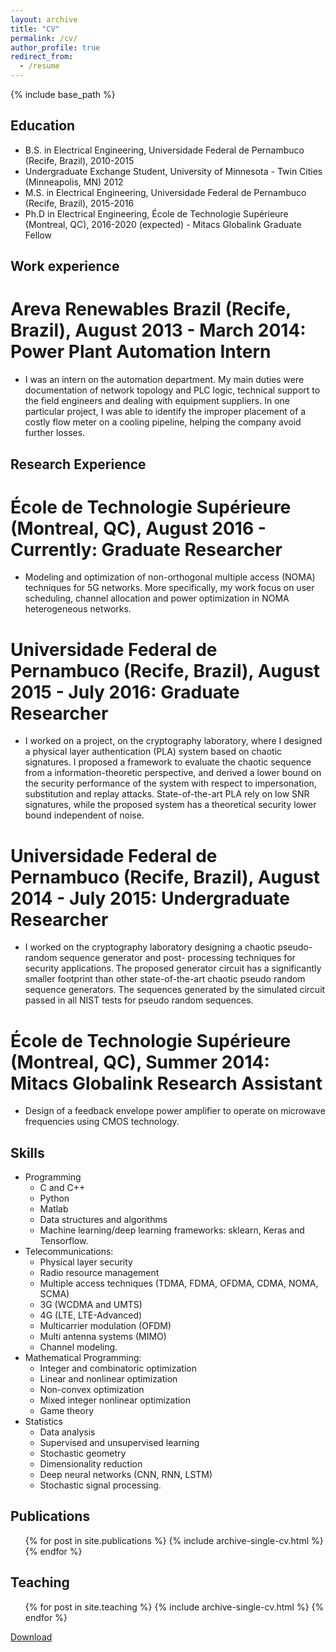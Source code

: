 ```yaml
---
layout: archive
title: "CV"
permalink: /cv/
author_profile: true
redirect_from:
  - /resume
---
```


{% include base_path %}

## Education

* B.S. in Electrical Engineering, Universidade Federal de Pernambuco (Recife, Brazil), 2010-2015
* Undergraduate Exchange Student, University of Minnesota - Twin Cities (Minneapolis, MN) 2012
* M.S. in Electrical Engineering, Universidade Federal de Pernambuco (Recife, Brazil), 2015-2016
* Ph.D in Electrical Engineering, École de Technologie Supérieure (Montreal, QC), 2016-2020 (expected) - Mitacs Globalink Graduate Fellow

## Work experience

Areva Renewables Brazil (Recife, Brazil), August 2013 - March 2014: Power Plant Automation Intern
======
* I was an intern on the automation department. My main duties were documentation of network topology and PLC logic, technical support to the field engineers and dealing with equipment suppliers. In one particular project, I was able to identify the improper placement of a costly flow meter on a cooling pipeline, helping the company avoid further losses.

## Research Experience

École de Technologie Supérieure (Montreal, QC), August 2016 - Currently: Graduate Researcher
======

* Modeling and optimization of non-orthogonal multiple access (NOMA) techniques for 5G networks. More specifically, my work focus on user scheduling, channel allocation and power optimization in NOMA heterogeneous networks.

Universidade Federal de Pernambuco (Recife, Brazil), August 2015 - July 2016: Graduate Researcher
======

* I worked on a project, on the cryptography laboratory, where I designed a physical layer authentication (PLA) system based on chaotic signatures. I proposed a framework to evaluate the chaotic sequence from a information-theoretic perspective, and derived a lower bound on the security performance of the system with respect to impersonation, substitution and replay attacks. State-of-the-art PLA rely on low SNR signatures, while the proposed system has a theoretical security lower bound independent of noise.

Universidade Federal de Pernambuco (Recife, Brazil), August 2014 - July 2015: Undergraduate Researcher
======

* I worked on the cryptography laboratory designing a chaotic pseudo-random sequence generator and post- processing techniques for security applications. The proposed generator circuit has a significantly smaller footprint than other state-of-the-art chaotic pseudo random sequence generators. The sequences generated by the simulated circuit passed in all NIST tests for pseudo random sequences.

École de Technologie Supérieure (Montreal, QC), Summer 2014: Mitacs Globalink Research Assistant
======

* Design of a feedback envelope power amplifier to operate on microwave frequencies using CMOS technology.


## Skills

* Programming
  * C and C++ 
  * Python 
  * Matlab
  * Data structures and algorithms 
  * Machine learning/deep learning frameworks: sklearn, Keras and Tensorflow.
* Telecommunications: 
  * Physical layer security 
  * Radio resource management 
  * Multiple access techniques (TDMA, FDMA, OFDMA, CDMA, NOMA, SCMA)
  * 3G (WCDMA and UMTS)
  * 4G (LTE, LTE-Advanced) 
  * Multicarrier modulation (OFDM)
  * Multi antenna systems (MIMO)
  * Channel modeling.
* Mathematical Programming: 
  * Integer and combinatoric optimization
  * Linear and nonlinear optimization 
  * Non-convex optimization 
  * Mixed integer nonlinear optimization
  * Game theory
* Statistics
  * Data analysis 
  * Supervised and unsupervised learning 
  * Stochastic geometry
  * Dimensionality reduction
  * Deep neural networks (CNN, RNN, LSTM) 
  * Stochastic signal processing.

## Publications

  <ul>{% for post in site.publications %}
    {% include archive-single-cv.html %}
  {% endfor %}</ul>
  
## Teaching

  <ul>{% for post in site.teaching %}
    {% include archive-single-cv.html %}
  {% endfor %}</ul>

[Download](https://jvce92.github.io/files/Academic_Resume.pdf)
  <!-- 
Service and leadership
======
* Currently signed in to 43 different slack teams -->
